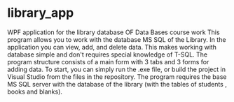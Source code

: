 # library_app
WPF application for the library database OF Data Bases course work
This program allows you to work with the database MS SQL of the Library. In the application you can view, add, and delete data. This makes working with database simple and  don't requires special knowledge of T-SQL. The program structure consists of a main form with 3 tabs and 3 forms for adding data. To start, you can simply run the .exe file, or build the project in Visual Studio from the files in the repository. The program requires the base MS SQL server with the database of the library (with the tables of students , books and blanks).
